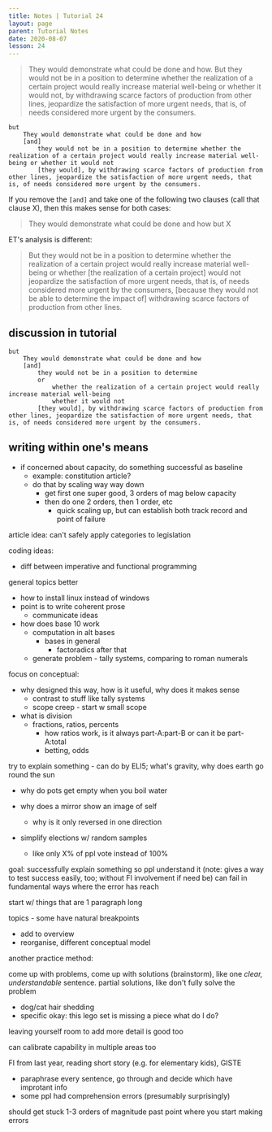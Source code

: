 ```yaml
---
title: Notes | Tutorial 24
layout: page
parent: Tutorial Notes
date: 2020-08-07
lesson: 24
---
```


> They would demonstrate what could be done and how. But they would not be in a position to determine whether the realization of a certain project would really increase material well-being or whether it would not, by withdrawing scarce factors of production from other lines, jeopardize the satisfaction of more urgent needs, that is, of needs considered more urgent by the consumers.

```
but
    They would demonstrate what could be done and how
    [and]
        they would not be in a position to determine whether the realization of a certain project would really increase material well-being or whether it would not
        [they would], by withdrawing scarce factors of production from other lines, jeopardize the satisfaction of more urgent needs, that is, of needs considered more urgent by the consumers.
```

If you remove the `[and]` and take one of the following two clauses (call that clause X), then this makes sense for both cases:

> They would demonstrate what could be done and how but X

ET's analysis is different:

> But they would not be in a position to determine whether the realization of a certain project would really increase material well-being or whether [the realization of a certain project] would not jeopardize the satisfaction of more urgent needs, that is, of needs considered more urgent by the consumers, [because they would not be able to determine the impact of] withdrawing scarce factors of production from other lines.

## discussion in tutorial

```
but
    They would demonstrate what could be done and how
    [and]
        they would not be in a position to determine 
        or
            whether the realization of a certain project would really increase material well-being
            whether it would not
        [they would], by withdrawing scarce factors of production from other lines, jeopardize the satisfaction of more urgent needs, that is, of needs considered more urgent by the consumers.
```

## writing within one's means

- if concerned about capacity, do something successful as baseline
  - example: constitution article?
  - do that by scaling way way down
    - get first one super good, 3 orders of mag below capacity
    - then do one 2 orders, then 1 order, etc
      - quick scaling up, but can establish both track record and point of failure

article idea: can't safely apply categories to legislation

coding ideas:

- diff between imperative and functional programming

general topics better

- how to install linux instead of windows
- point is to write coherent prose
  - communicate ideas
- how does base 10 work
  - computation in alt bases
    - bases in general
      - factoradics after that
  - generate problem - tally systems, comparing to roman numerals

focus on conceptual:

- why designed this way, how is it useful, why does it makes sense
  - contrast to stuff like tally systems
  - scope creep - start w small scope
- what is division
  - fractions, ratios, percents
    - how ratios work, is it always part-A:part-B or can it be part-A:total
    - betting, odds

try to explain something - can do by ELI5; what's gravity, why does earth go round the sun

- why do pots get empty when you boil water
- why does a mirror show an image of self
  - why is it only reversed in one direction

- simplify elections w/ random samples
  - like only X% of ppl vote instead of 100%

goal: successfully explain something so ppl understand it (note: gives a way to test success easily, too; without FI involvement if need be)
can fail in fundamental ways where the error has reach

start w/ things that are 1 paragraph long

topics - some have natural breakpoints

- add to overview
- reorganise, different conceptual model

another practice method:

come up with problems, come up with solutions (brainstorm), like one _clear, understandable_ sentence. partial solutions, like don't fully solve the problem

- dog/cat hair shedding
- specific okay: this lego set is missing a piece what do I do?

leaving yourself room to add more detail is good too

can calibrate capability in multiple areas too

FI from last year, reading short story (e.g. for elementary kids), GISTE

- paraphrase every sentence, go through and decide which have improtant info
- some ppl had comprehension errors (presumably surprisingly)

should get stuck 1-3 orders of magnitude past point where you start making errors
